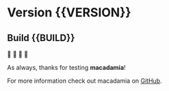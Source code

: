 # Version {{VERSION}}
## Build {{BUILD}}

🥜 🌰 🥜 🌰 

As always, thanks for testing **macadamia**!

For more information check out macadamia on [GitHub](https://github.com/zeugmaster/macadamia).
